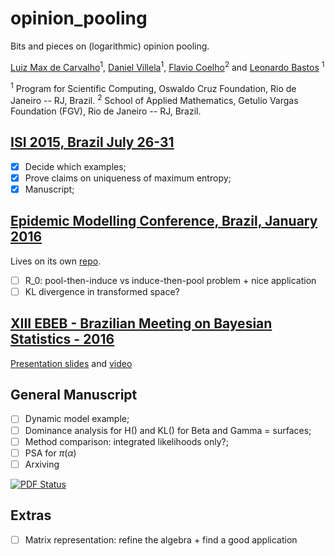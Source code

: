# opinion_pooling

Bits and pieces on (logarithmic) opinion pooling.

[Luiz Max de Carvalho](http://lmfcarvalho.org/about/)<sup>1</sup>, [Daniel Villela](http://www.procc.fiocruz.br/Members/dvillela)<sup>1</sup>, [Flavio Coelho](http://fccoelho.github.io/)<sup>2</sup> and [Leonardo Bastos](http://www.procc.fiocruz.br/Members/lsbastos) <sup>1</sup>
 
<sup>1</sup> Program for Scientific Computing, Oswaldo Cruz Foundation, Rio de Janeiro -- RJ, Brazil.
<sup>2</sup> School of Applied Mathematics, Getulio Vargas Foundation (FGV), Rio de Janeiro -- RJ, Brazil.

## [ISI 2015, Brazil July 26-31](https://github.com/maxbiostat/opinion_pooling/tree/master/WSC2015)
- [x] Decide which examples;
- [x] Prove claims on uniqueness of maximum entropy;
- [x] Manuscript;

## [Epidemic Modelling Conference, Brazil, January 2016](http://math-epidemics.emap.fgv.br/)
Lives on its own [repo](https://github.com/maxbiostat/R0_uncertainty).
- [ ] R_0: pool-then-induce vs induce-then-pool problem + nice application
- [ ] KL divergence in transformed space?

## [XIII EBEB - Brazilian Meeting on Bayesian Statistics - 2016](http://www.redeabe.org.br/ebeb2016/)
[Presentation slides](https://github.com/maxbiostat/opinion_pooling/blob/master/EBEB_2016/PRESENTATION/lmcarvalho_etal_ebeb_2016.pdf) and [video](https://youtu.be/MGft1XnW3es?list=PL3T2Ppt4bgDJBiGZlan-qNY6PsLOGXdAB)

## General Manuscript
- [ ] Dynamic model example;
- [ ] Dominance analysis for H() and KL() for Beta and Gamma = surfaces;
- [ ] Method comparison: integrated likelihoods only?;
- [ ] PSA for $\pi(\alpha)$
- [ ] Arxiving

[![PDF Status](https://www.sharelatex.com/github/repos/maxbiostat/opinion_pooling/builds/latest/badge.svg)](https://www.sharelatex.com/github/repos/maxbiostat/opinion_pooling/builds/latest/output.pdf)

## Extras
- [ ] Matrix representation: refine the algebra + find a good application

